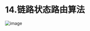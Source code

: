 # 14.链路状态路由算法  


![image](https://user-images.githubusercontent.com/58176267/171312702-20ea0385-c3f8-4566-ae72-252d5aecf644.png)
